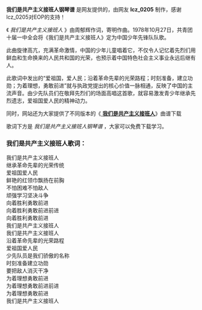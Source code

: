 

**我们是共产主义接班人钢琴谱** 是网友提供的，由网友 **lcz_0205** 制作，感谢lcz_0205对EOP的支持！

《 _我们是共产主义接班人_ 》由周郁辉作词，寄明作曲。1978年10月27日，共青团十届一中全会将《我们是共产主义接班人》定为中国少年先锋队队歌。

此曲旋律高亢，充满革命激情，中国的少年儿童唱着它，不仅令人记忆着先烈们用鲜血和生命换来的人民共和国的光荣，也预示着中国特色社会主义事业永远后继有人。

此歌词中发出的“爱祖国，爱人民；沿着革命先辈的光荣路程；时刻准备，建立功勋；为着理想，勇敢前进”就与执政党提出的核心价值一脉相通，反映了中国的主流声音。由少先队员们在敬拜先烈们的场面高唱这首歌，就容易激发青少年继承先烈遗志，爱祖国爱人民的精神动力。

同时，网站还为大家提供了不同版本的《[ **我们是共产主义接班人**](Music-6250.html "我们是共产主义接班人")》曲谱下载

歌词下方是 _我们是共产主义接班人钢琴谱_ ，大家可以免费下载学习。

### 我们是共产主义接班人歌词：

我们是共产主义接班人  
继承革命先辈的光荣传统  
爱祖国爱人民  
鲜艳的红领巾飘扬在前胸  
不怕困难不怕敌人  
顽强学习坚决斗争  
向着胜利勇敢前进  
向着胜利勇敢前进前进  
向着胜利勇敢前进  
我们是共产主义接班人  
我们是共产主义接班人  
沿着革命先辈的光荣路程  
爱祖国爱人民  
少先队员是我们骄傲的名称  
时刻准备建立功勋  
要把敌人消灭干净  
为着理想勇敢前进  
为着理想勇敢前进前进  
为着理想勇敢前进  
我们是共产主义接班人

